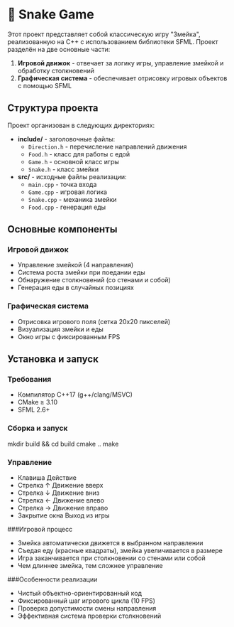 # 🐍 Snake Game

Этот проект представляет собой классическую игру "Змейка", реализованную на C++ с использованием библиотеки SFML. Проект разделён на две основные части:

1. **Игровой движок** - отвечает за логику игры, управление змейкой и обработку столкновений
2. **Графическая система** - обеспечивает отрисовку игровых объектов с помощью SFML

## Структура проекта

Проект организован в следующих директориях:

- **include/** - заголовочные файлы:
  - `Direction.h` - перечисление направлений движения
  - `Food.h` - класс для работы с едой
  - `Game.h` - основной класс игры
  - `Snake.h` - класс змейки
- **src/** - исходные файлы реализации:
  - `main.cpp` - точка входа
  - `Game.cpp` - игровая логика
  - `Snake.cpp` - механика змейки
  - `Food.cpp` - генерация еды

## Основные компоненты

### Игровой движок
- Управление змейкой (4 направления)
- Система роста змейки при поедании еды
- Обнаружение столкновений (со стенами и собой)
- Генерация еды в случайных позициях

### Графическая система
- Отрисовка игрового поля (сетка 20x20 пикселей)
- Визуализация змейки и еды
- Окно игры с фиксированным FPS

## Установка и запуск

### Требования
- Компилятор C++17 (g++/clang/MSVC)
- CMake ≥ 3.10
- SFML 2.6+

### Сборка и запуск
mkdir build && cd build
cmake ..
make

### Управление
- Клавиша	Действие
- Стрелка ↑	Движение вверх
- Стрелка ↓	Движение вниз
- Стрелка ←	Движение влево
- Стрелка →	Движение вправо
- Закрытие окна	Выход из игры

###Игровой процесс
- Змейка автоматически движется в выбранном направлении
- Съедая еду (красные квадраты), змейка увеличивается в размере
- Игра заканчивается при столкновении со стенами или собой
- Чем длиннее змейка, тем сложнее управление

###Особенности реализации
- Чистый объектно-ориентированный код
- Фиксированный шаг игрового цикла (10 FPS)
- Проверка допустимости смены направления
- Эффективная система проверки столкновений
